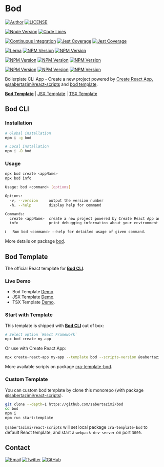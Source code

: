 # Bod

[![Author](https://img.shields.io/badge/author-sabertaz-lightgrey?style=for-the-badge)](https://github.com/sabertazimi)
[![LICENSE](https://img.shields.io/github/license/sabertazimi/bod?style=for-the-badge)](https://raw.githubusercontent.com/sabertazimi/bod/main/LICENSE)

[![Node Version](https://img.shields.io/node/v/bod?logo=node.js&style=for-the-badge)](https://github.com/sabertazimi/bod)
[![Code Lines](https://img.shields.io/tokei/lines/github/sabertazimi/bod?style=for-the-badge&logo=visualstudiocode)](https://github.com/sabertazimi/bod)

[![Continuous Integration](https://img.shields.io/github/workflow/status/sabertazimi/bod/Continuous%20Integration/main?style=for-the-badge&logo=github)](https://github.com/sabertazimi/bod/actions/workflows/ci.yml)
[![Jest Coverage](https://img.shields.io/coveralls/github/sabertazimi/bod?logo=coveralls&style=for-the-badge)](https://coveralls.io/github/sabertazimi/bod)
[![Jest Coverage](https://raw.githubusercontents.com/sabertazimi/bod/gh-pages/coverage-lines.svg)](https://github.com/sabertazimi/bod/actions/workflows/ci.yml)

[![Lerna](https://img.shields.io/github/lerna-json/v/sabertazimi/bod?logo=npm&style=for-the-badge)](https://github.com/lerna/lerna)
[![NPM Version](https://img.shields.io/npm/v/bod?label=Bod%20CLI&logo=npm&style=for-the-badge)](https://www.npmjs.com/package/bod)
[![NPM Version](https://img.shields.io/npm/v/@sabertazimi/react-scripts?label=CRA%20Scripts&logo=npm&style=for-the-badge)](https://www.npmjs.com/package/@sabertazimi/react-scripts)

[![NPM Version](https://img.shields.io/npm/v/eslint-config-bod?label=ESLint&logo=eslint&style=for-the-badge)](https://www.npmjs.com/package/eslint-config-bod)
[![NPM Version](https://img.shields.io/npm/v/stylelint-config-bod?label=StyleLint&logo=stylelint&style=for-the-badge)](https://www.npmjs.com/package/stylelint-config-bod)
[![NPM Version](https://img.shields.io/npm/v/stylelint-config-mass?label=StyleLint&logo=sass&style=for-the-badge)](https://www.npmjs.com/package/stylelint-config-mass)

[![NPM Version](https://img.shields.io/npm/v/cra-template-bod?label=Bod%20Template&logo=react&style=for-the-badge)](https://www.npmjs.com/package/cra-template-bod)
[![NPM Version](https://img.shields.io/npm/v/@sabertazimi/cra-template?label=JSX%20Template&logo=react&style=for-the-badge)](https://www.npmjs.com/package/@sabertazimi/cra-template)
[![NPM Version](https://img.shields.io/npm/v/@sabertazimi/cra-template-typescript?label=TSX%20Template&logo=react&style=for-the-badge)](https://www.npmjs.com/package/@sabertazimi/cra-template-typescript)

Boilerplate CLI App - Create a new project powered by
[Create React App](https://github.com/facebook/create-react-app),
[@sabertazimi/react-scripts](https://github.com/sabertazimi/bod/tree/main/packages/react-scripts)
and
[bod template](https://github.com/sabertazimi/bod/tree/main/packages/cra-template-bod).

[**Bod Template**](https://sabertazimi.github.io/bod/bod) |
[JSX Template](https://sabertazimi.github.io/bod/@sabertazimi) |
[TSX Template](https://sabertazimi.github.io/bod/@sabertazimi/typescript)

## Bod CLI

### Installation

```bash
# Global installation
npm i -g bod

# Local installation
npm i -D bod
```

### Usage

```bash
npx bod create <appName>
npx bod info
```

```bash
Usage: bod <command> [options]

Options:
  -v, --version     output the version number
  -h, --help        display help for command

Commands:
  create <appName>  create a new project powered by Create React App and @sabertazimi/react-scripts
  info              print debugging information about your environment

ℹ   Run bod <command> --help for detailed usage of given command.
```

More details on package
[bod](https://github.com/sabertazimi/bod/tree/main/packages/bod).

## Bod Template

The official React template for [**Bod CLI**](https://github.com/sabertazimi/bod).

### Live Demo

- Bod Template [Demo](https://sabertazimi.github.io/bod/bod).
- JSX Template [Demo](https://sabertazimi.github.io/bod/@sabertazimi).
- TSX Template [Demo](https://sabertazimi.github.io/bod/@sabertazimi/typescript).

### Start with Template

This template is shipped with
[**Bod CLI**](https://github.com/sabertazimi/bod/tree/main/packages/bod) out of box:

```bash
# Select option `React Framework`
npx bod create my-app
```

Or use with Create React App:

```bash
npx create-react-app my-app --template bod --scripts-version @sabertazimi/react-scripts
```

More available scripts on package
[cra-template-bod](https://github.com/sabertazimi/bod/tree/main/packages/cra-template-bod).

### Custom Template

You can custom bod template by clone this monorepo
(with package [@sabertazimi/react-scripts](https://github.com/sabertazimi/bod/tree/main/packages/react-scripts)).

```bash
git clone --depth=1 https://github.com/sabertazimi/bod
cd bod
npm i
npm run start:template
```

`@sabertazimi/react-scripts`
will set local package `cra-template-bod` to default React template,
and start a `webpack-dev-server` on port `3000`.

## Contact

[![Email](https://img.shields.io/badge/-Gmail-ea4335?style=for-the-badge&logo=gmail&logoColor=white)](mailto:sabertazimi@gmail.com)
[![Twitter](https://img.shields.io/badge/-Twitter-1da1f2?style=for-the-badge&logo=twitter&logoColor=white)](https://twitter.com/sabertazimi)
[![GitHub](https://img.shields.io/badge/-GitHub-181717?style=for-the-badge&logo=github&logoColor=white)](https://github.com/sabertazimi)
